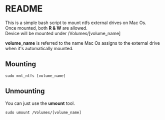 # README #

This is a simple bash script to mount ntfs external drives on Mac Os.   
Once mounted, both **R & W** are allowed.   
Device will be mounted under /Volumes/\[volume_name\]

**volume_name** is referred to the name Mac Os assigns to the external drive when it's automatically mounted.   

## Mounting ##

    sudo mnt_ntfs [volume_name] 

## Unmounting ##

You can just use the **umount** tool.   

    sudo umount /Volumes/[volume_name]
